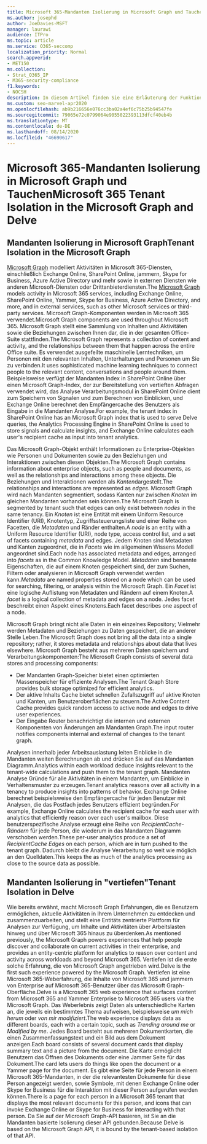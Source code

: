```yaml
---
title: Microsoft 365-Mandanten Isolierung in Microsoft Graph und Tauchen
ms.author: josephd
author: JoeDavies-MSFT
manager: laurawi
audience: ITPro
ms.topic: article
ms.service: O365-seccomp
localization_priority: Normal
search.appverid:
- MET150
ms.collection:
- Strat_O365_IP
- M365-security-compliance
f1.keywords:
- NOCSH
description: In diesem Artikel finden Sie eine Erläuterung der Funktionsweise der Microsoft 365-Mandanten Isolierung in Office Graph und in "vertiefen".
ms.custom: seo-marvel-apr2020
ms.openlocfilehash: ab9b216656e076cc3ba02a4ef6c75b25b94547fe
ms.sourcegitcommit: 79065e72c0799064e9055022393113dfcf40eb4b
ms.translationtype: MT
ms.contentlocale: de-DE
ms.lasthandoff: 08/14/2020
ms.locfileid: "46690617"
---
```

# <a name="microsoft-365-tenant-isolation-in-the-microsoft-graph-and-delve"></a><span data-ttu-id="b5a36-103">Microsoft 365-Mandanten Isolierung in Microsoft Graph und Tauchen</span><span class="sxs-lookup"><span data-stu-id="b5a36-103">Microsoft 365 Tenant Isolation in the Microsoft Graph and Delve</span></span>

## <a name="tenant-isolation-in-the-microsoft-graph"></a><span data-ttu-id="b5a36-104">Mandanten Isolierung in Microsoft Graph</span><span class="sxs-lookup"><span data-stu-id="b5a36-104">Tenant Isolation in the Microsoft Graph</span></span>

<span data-ttu-id="b5a36-105">[Microsoft Graph](https://developer.microsoft.com/graph) modelliert Aktivitäten in Microsoft 365-Diensten, einschließlich Exchange Online, SharePoint Online, jammern, Skype for Business, Azure Active Directory und mehr sowie in externen Diensten wie anderen Microsoft-Diensten oder Drittanbieterdiensten.</span><span class="sxs-lookup"><span data-stu-id="b5a36-105">The [Microsoft Graph](https://developer.microsoft.com/graph) models activity in Microsoft 365 services, including Exchange Online, SharePoint Online, Yammer, Skype for Business, Azure Active Directory, and more, and in external services, such as other Microsoft services or third-party services.</span></span> <span data-ttu-id="b5a36-106">Microsoft Graph-Komponenten werden in Microsoft 365 verwendet.</span><span class="sxs-lookup"><span data-stu-id="b5a36-106">Microsoft Graph components are used throughout Microsoft 365.</span></span> <span data-ttu-id="b5a36-107">Microsoft Graph stellt eine Sammlung von Inhalten und Aktivitäten sowie die Beziehungen zwischen Ihnen dar, die in der gesamten Office-Suite stattfinden.</span><span class="sxs-lookup"><span data-stu-id="b5a36-107">The Microsoft Graph represents a collection of content and activity, and the relationships between them that happen across the entire Office suite.</span></span> <span data-ttu-id="b5a36-108">Es verwendet ausgefeilte maschinelle Lerntechniken, um Personen mit den relevanten Inhalten, Unterhaltungen und Personen um Sie zu verbinden.</span><span class="sxs-lookup"><span data-stu-id="b5a36-108">It uses sophisticated machine learning techniques to connect people to the relevant content, conversations and people around them.</span></span> <span data-ttu-id="b5a36-109">Beispielsweise verfügt der Mandanten Index in SharePoint Online über einen Microsoft Graph-Index, der zur Bereitstellung von vertieften Abfragen verwendet wird, das Analyse Verarbeitungsmodul in SharePoint Online dient zum Speichern von Signalen und zum Berechnen von Einblicken, und Exchange Online berechnet den Empfängercache des Benutzers als Eingabe in die Mandanten Analyse.</span><span class="sxs-lookup"><span data-stu-id="b5a36-109">For example, the tenant index in SharePoint Online has an Microsoft Graph index that is used to serve Delve queries, the Analytics Processing Engine in SharePoint Online is used to store signals and calculate insights, and Exchange Online calculates each user's recipient cache as input into tenant analytics.</span></span>

<span data-ttu-id="b5a36-110">Das Microsoft Graph-Objekt enthält Informationen zu Enterprise-Objekten wie Personen und Dokumenten sowie zu den Beziehungen und Interaktionen zwischen diesen Objekten.</span><span class="sxs-lookup"><span data-stu-id="b5a36-110">The Microsoft Graph contains information about enterprise objects, such as people and documents, as well as the relationships and interactions among these objects.</span></span> <span data-ttu-id="b5a36-111">Die Beziehungen und Interaktionen werden als *Kanten*dargestellt.</span><span class="sxs-lookup"><span data-stu-id="b5a36-111">The relationships and interactions are represented as *edges*.</span></span> <span data-ttu-id="b5a36-112">Microsoft Graph wird nach Mandanten segmentiert, sodass Kanten nur zwischen *Knoten* im gleichen Mandanten vorhanden sein können.</span><span class="sxs-lookup"><span data-stu-id="b5a36-112">The Microsoft Graph is segmented by tenant such that edges can only exist between *nodes* in the same tenancy.</span></span> <span data-ttu-id="b5a36-113">Ein *Knoten* ist eine Entität mit einem Uniform Resource Identifier (URI), Knotentyp, Zugriffssteuerungsliste und einer Reihe von Facetten, die *Metadaten* und Ränder enthalten.</span><span class="sxs-lookup"><span data-stu-id="b5a36-113">A *node* is an entity with a Uniform Resource Identifier (URI), node type, access control list, and a set of facets containing *metadata* and edges.</span></span> <span data-ttu-id="b5a36-114">Jedem Knoten sind Metadaten und Kanten zugeordnet, die in *Facets* wie im allgemeinen Wissens Modell angeordnet sind.</span><span class="sxs-lookup"><span data-stu-id="b5a36-114">Each node has associated metadata and edges, arranged into *facets* as in the Common Knowledge Model.</span></span> <span data-ttu-id="b5a36-115">*Metadaten* sind benannte Eigenschaften, die auf einem Knoten gespeichert sind, der zum Suchen, Filtern oder analysieren in Microsoft Graph verwendet werden kann.</span><span class="sxs-lookup"><span data-stu-id="b5a36-115">*Metadata* are named properties stored on a node which can be used for searching, filtering, or analysis within the Microsoft Graph.</span></span> <span data-ttu-id="b5a36-116">Ein *Facet* ist eine logische Auflistung von Metadaten und Rändern auf einem Knoten.</span><span class="sxs-lookup"><span data-stu-id="b5a36-116">A *facet* is a logical collection of metadata and edges on a node.</span></span> <span data-ttu-id="b5a36-117">Jedes facet beschreibt einen Aspekt eines Knotens.</span><span class="sxs-lookup"><span data-stu-id="b5a36-117">Each facet describes one aspect of a node.</span></span> 

<span data-ttu-id="b5a36-118">Microsoft Graph bringt nicht alle Daten in ein einzelnes Repository; Vielmehr werden Metadaten und Beziehungen zu Daten gespeichert, die an anderer Stelle Leben.</span><span class="sxs-lookup"><span data-stu-id="b5a36-118">The Microsoft Graph does not bring all the data into a single repository; rather, it stores metadata and relationships about data that lives elsewhere.</span></span> <span data-ttu-id="b5a36-119">Microsoft Graph besteht aus mehreren Daten speichern und Verarbeitungskomponenten:</span><span class="sxs-lookup"><span data-stu-id="b5a36-119">The Microsoft Graph consists of several data stores and processing components:</span></span>

- <span data-ttu-id="b5a36-120">Der Mandanten Graph-Speicher bietet einen optimierten Massenspeicher für effiziente Analysen.</span><span class="sxs-lookup"><span data-stu-id="b5a36-120">The Tenant Graph Store provides bulk storage optimized for efficient analytics.</span></span>
- <span data-ttu-id="b5a36-121">Der aktive Inhalts Cache bietet schnellen Zufallszugriff auf aktive Knoten und Kanten, um Benutzeroberflächen zu steuern.</span><span class="sxs-lookup"><span data-stu-id="b5a36-121">The Active Content Cache provides quick random access to active node and edges to drive user experiences.</span></span>
- <span data-ttu-id="b5a36-122">Der Eingabe Router benachrichtigt die internen und externen Komponenten von Änderungen am Mandanten Graph.</span><span class="sxs-lookup"><span data-stu-id="b5a36-122">The input router notifies components internal and external of changes to the tenant graph.</span></span>

<span data-ttu-id="b5a36-123">Analysen innerhalb jeder Arbeitsauslastung leiten Einblicke in die Mandanten weiten Berechnungen ab und drücken Sie auf das Mandanten Diagramm.</span><span class="sxs-lookup"><span data-stu-id="b5a36-123">Analytics within each workload deduce insights relevant to the tenant-wide calculations and push them to the tenant graph.</span></span> <span data-ttu-id="b5a36-124">Mandanten Analyse Gründe für alle Aktivitäten in einem Mandanten, um Einblicke in Verhaltensmuster zu erzeugen.</span><span class="sxs-lookup"><span data-stu-id="b5a36-124">Tenant analytics reasons over all activity in a tenancy to produce insights into patterns of behavior.</span></span> <span data-ttu-id="b5a36-125">Exchange Online berechnet beispielsweise den Empfängercache für jeden Benutzer mit Analysen, die das Postfach jedes Benutzers effizient begründen.</span><span class="sxs-lookup"><span data-stu-id="b5a36-125">For example, Exchange Online calculates the recipient cache for each user with analytics that efficiently reason over each user's mailbox.</span></span> <span data-ttu-id="b5a36-126">Diese benutzerspezifische Analyse erzeugt eine Reihe von *RecipientCache-Rändern* für jede Person, die wiederum in das Mandanten Diagramm verschoben werden.</span><span class="sxs-lookup"><span data-stu-id="b5a36-126">These per-user analytics produce a set of *RecipientCache Edges* on each person, which are in turn pushed to the tenant graph.</span></span> <span data-ttu-id="b5a36-127">Dadurch bleibt die Analyse Verarbeitung so weit wie möglich an den Quelldaten.</span><span class="sxs-lookup"><span data-stu-id="b5a36-127">This keeps the as much of the analytics processing as close to the source data as possible.</span></span>

## <a name="tenant-isolation-in-delve"></a><span data-ttu-id="b5a36-128">Mandanten Isolierung in "vertiefen"</span><span class="sxs-lookup"><span data-stu-id="b5a36-128">Tenant Isolation in Delve</span></span>

<span data-ttu-id="b5a36-129">Wie bereits erwähnt, macht Microsoft Graph Erfahrungen, die es Benutzern ermöglichen, aktuelle Aktivitäten in Ihrem Unternehmen zu entdecken und zusammenzuarbeiten, und stellt eine Entitäts zentrierte Plattform für Analysen zur Verfügung, um Inhalte und Aktivitäten über Arbeitslasten hinweg und über Microsoft 365 hinaus zu überdenken.</span><span class="sxs-lookup"><span data-stu-id="b5a36-129">As mentioned previously, the Microsoft Graph powers experiences that help people discover and collaborate on current activities in their enterprise, and provides an entity-centric platform for analytics to reason over content and activity across workloads and beyond Microsoft 365.</span></span> <span data-ttu-id="b5a36-130">Vertiefen ist die erste solche Erfahrung, die von Microsoft Graph angetrieben wird.</span><span class="sxs-lookup"><span data-stu-id="b5a36-130">Delve is the first such experience powered by the Microsoft Graph.</span></span>
<span data-ttu-id="b5a36-131">Vertiefen ist eine Microsoft 365-Weberfahrung, die Inhalte von Microsoft 365 und jammern von Enterprise auf Microsoft 365-Benutzer über das Microsoft Graph-Oberfläche.</span><span class="sxs-lookup"><span data-stu-id="b5a36-131">Delve is a Microsoft 365 web experience that surfaces content from Microsoft 365 and Yammer Enterprise to Microsoft 365 users via the Microsoft Graph.</span></span> <span data-ttu-id="b5a36-132">Das Weberlebnis zeigt Daten als unterschiedliche Karten an, die jeweils ein bestimmtes Thema aufweisen, beispielsweise *um mich herum* oder *von mir modifiziert*.</span><span class="sxs-lookup"><span data-stu-id="b5a36-132">The web experience displays data as different boards, each with a certain topic, such as *Trending around me* or *Modified by me*.</span></span> <span data-ttu-id="b5a36-133">Jedes Board besteht aus mehreren Dokumentkarten, die einen Zusammenfassungstext und ein Bild aus dem Dokument anzeigen.</span><span class="sxs-lookup"><span data-stu-id="b5a36-133">Each board consists of several document cards that display summary text and a picture from the document.</span></span> <span data-ttu-id="b5a36-134">Die Karte ermöglicht Benutzern das Öffnen des Dokuments oder eine Jammer Seite für das Dokument.</span><span class="sxs-lookup"><span data-stu-id="b5a36-134">The card lets users do things like open the document or a Yammer page for the document.</span></span> <span data-ttu-id="b5a36-135">Es gibt eine Seite für jede Person in einem Microsoft 365-Mandanten, in der die relevantesten Dokumente für diese Person angezeigt werden, sowie Symbole, mit denen Exchange Online oder Skype for Business für die Interaktion mit dieser Person aufgerufen werden können.</span><span class="sxs-lookup"><span data-stu-id="b5a36-135">There is a page for each person in a Microsoft 365 tenant that displays the most relevant documents for this person, and icons that can invoke Exchange Online or Skype for Business for interacting with that person.</span></span> <span data-ttu-id="b5a36-136">Da Sie auf der Microsoft Graph-API basieren, ist Sie an die Mandanten basierte Isolierung dieser API gebunden.</span><span class="sxs-lookup"><span data-stu-id="b5a36-136">Because Delve is based on the Microsoft Graph API, it is bound by the tenant-based isolation of that API.</span></span>